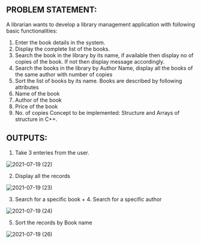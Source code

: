 ## PROBLEM STATEMENT:
A librarian wants to develop a library management application with following basic functionalities:
1.	Enter the book details in the system. 
2.	Display the complete list of the books.
3.	Search the book in the library by its name, if available then display no of copies of the book. If not then display message accordingly.
4.	Search the books in the library by Author Name, display all the books of the same author with number of copies
5.	Sort the list of books by its name.
 Books are described by following attributes  
1.	Name of the book
2.	Author of the book
3.	Price of the book
4.	No. of copies 
Concept to be implemented: Structure and Arrays of structure in C++.


## OUTPUTS:
1. Take 3 enteries from the user.

 ![2021-07-19 (22)](https://user-images.githubusercontent.com/87412265/126188771-fc706b50-b70b-4fdb-8871-caeca900fc89.png)

2. Display all the records

![2021-07-19 (23)](https://user-images.githubusercontent.com/87412265/126188973-30f856fb-5eb3-4d2d-a291-6716f87a3f16.png)

3. Search for a specific book + 4. Search for a specific author

![2021-07-19 (24)](https://user-images.githubusercontent.com/87412265/126189043-33a07be1-f402-46f4-9da8-fc61c803801a.png)

5. Sort the records by Book name

![2021-07-19 (26)](https://user-images.githubusercontent.com/87412265/126189199-ede4cf98-5bb2-47de-9163-68d8145e8580.png)
